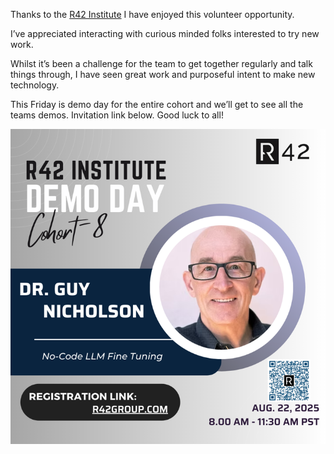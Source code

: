 Thanks to the [R42 Institute](https://www.r42institute.com/r42-institute-ai-fellows-program) I have enjoyed this volunteer  opportunity.

I’ve appreciated interacting with curious minded folks interested to try new
work.

Whilst it’s been a challenge for the team to get together regularly and talk
things through, I have seen great work and purposeful intent to make new
technology.

This Friday is demo day for the entire cohort and we’ll get to see all the teams
demos. Invitation link below. Good luck to all!

<img src="/images/guy_nicholson_720.png" alt="invitation"/>
